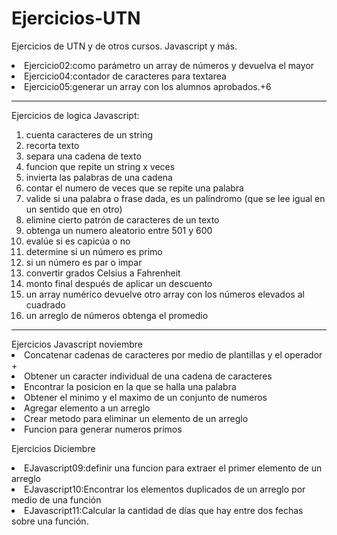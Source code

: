 # Ejercicios-UTN
Ejercicios de UTN  y de otros cursos. Javascript y más.

<li>Ejercicio02:como parámetro un array de números y devuelva el mayor</li>
<li>Ejercicio04:contador de caracteres para textarea</li>
<li>Ejercicio05:generar un array con los alumnos aprobados.+6</li>
<hr>
<p>Ejercicios de logica Javascript:</p>

<ol>
<li>cuenta caracteres de un string</li>
<li>recorta texto</li>
<li>separa una cadena de texto</li>
<li>funcion que repite un string x veces</li>
<li>invierta las palabras de una cadena</li>
<li>contar el numero de veces que se repite una palabra</li>
<li>valide si una palabra o frase dada, es un palíndromo (que se lee igual en un sentido que en otro)</li>
<li>elimine cierto patrón de caracteres de un texto</li>
<li>obtenga un numero aleatorio entre 501 y 600</li>
<li>evalúe si es capicúa o no</li>
<li>determine si un número es primo</li>
<li>si un número es par o impar</li>
<li>convertir grados Celsius a Fahrenheit</li>
<li>monto final después de aplicar un descuento</li>
<li>un array numérico devuelve otro array con los números elevados al cuadrado</li>
<li> un arreglo de números obtenga el promedio</li>

</ol>
<hr>
Ejercicios Javascript noviembre
<li>Concatenar  cadenas de caracteres por medio de plantillas y el operador +</li>
<li>Obtener un caracter individual de una cadena de caracteres</li>
<li>Encontrar la posicion en la que se halla una palabra</li>
<lireemplazar cadena de caracteresli>
<li>Obtener el minimo y el maximo de un conjunto de numeros</li>
<li>Agregar elemento a un arreglo</li>
<li>Crear metodo para eliminar un elemento de un arreglo</li>
<li>Funcion para generar numeros primos</li>

  <p>Ejercicios Diciembre</p>
  <li>EJavascript09:definir una funcion para extraer el primer elemento de un arreglo</li>
  <li>EJavascript10:Encontrar los elementos duplicados de un arreglo por medio de una función</li>
  <li>EJavascript11:Calcular la cantidad de días que hay entre dos fechas sobre una función.</li>
